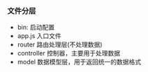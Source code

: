 ### 文件分层
- bin: 启动配置
- app.js 入口文件
- router 路由处理层(不处理数据)
- controller 控制器，主要用于处理数据
- model 数据模型层，用于返回统一的数据格式